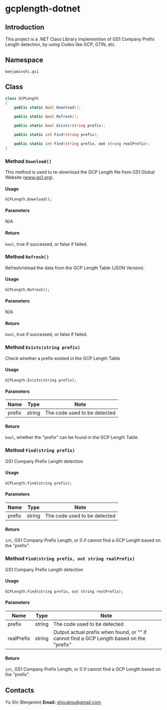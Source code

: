 # gcplength-dotnet

## Introduction

This project is a .NET Class Library implemention of GS1 Company Prefix Length detection, by using Codes like GCP, GTIN, etc.

## Namespace

```benjaminshi.gs1```

## Class

```C#
class GCPLength
{
    public static bool Download();

    public static bool Refresh();

    public static bool Exists(string prefix);

    public static int Find(string prefix);

    public static int Find(string prefix, out string realPrefix);    
}
```

### Method ```Download()```

This method is used to re-download the GCP Length file from GS1 Global Website (www.gs1.org).

#### Usage

```GCPLength.Download();```

#### Parameters

N/A

#### Return

```bool```, true if successed, or false if failed.

### Method ```Refresh()```

Refresh/reload the data from the GCP Length Table (JSON Version).

#### Usage

```GCPLength.Refresh();```

#### Parameters

N/A

#### Return

```bool```, true if successed, or false if failed.

### Method ```Exists(string prefix)```

Check whether a prefix existed in the GCP Length Table

#### Usage

```GCPLength.Exists(string prefix);```

#### Parameters

Name     | Type     | Note
---------|----------|---------
 prefix  | string   | The code used to be detected

#### Return

```bool```, whether the "prefix" can be found in the GCP Length Table.

### Method ```Find(string prefix)```

GS1 Company Prefix Length detection

#### Usage

```GCPLength.Find(string prefix);```

#### Parameters

Name     | Type     | Note
---------|----------|---------
 prefix  | string   | The code used to be detected

#### Return

```int```, GS1 Company Prefix Length, or 0 if cannot find a GCP Length based on the "prefix".

### Method ```Find(string prefix, out string realPrefix)```

GS1 Company Prefix Length detection

#### Usage

```GCPLength.Find(string prefix, out string realPrefix);```

#### Parameters

Name         | Type     | Note
-------------|----------|---------
 prefix      | string   | The code used to be detected
 realPrefix  | string   | Output actual prefix when found, or "" if cannot find a GCP Length based on the "prefix"

#### Return

```int```, GS1 Company Prefix Length, or 0 if cannot find a GCP Length based on the "prefix".

## Contacts

Yu Shi (Benjamin)
**Email:** shiyubnu@gmail.com
